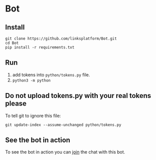 # Bot

## Install
```
git clone https://github.com/linksplatform/Bot.git
cd Bot
pip install -r requirements.txt
```

## Run
1. add tokens into `python/tokens.py` file.
2. `python3 -m python`

## Do not upload tokens.py with your real tokens please

To tell git to ignore this file:

```
git update-index --assume-unchanged python/tokens.py
```

## See the bot in action

To see the bot in action you can [join](https://vk.me/join/AJQ1d9E/bxbPjY87MeKsXgMa) the chat with this bot.
